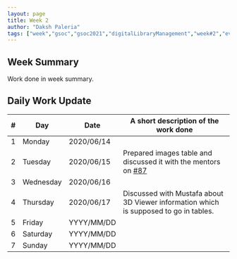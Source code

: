 ```yaml
---
layout: page
title: Week 2
author: "Daksh Paleria"
tags: ["week","gsoc","gsoc2021","digitalLibraryManagement","week#2","eval#1"]
---
```


## Week Summary

 
Work done in week summary.

## Daily Work Update

|\#|Day|Date|A short description of the work done|  
|---	|---	|---	|---	|  
|1   	| Monday 	|   2020/06/14	| |  
|2   	| Tuesday  	|   2020/06/15	| Prepared images table and discussed it with the mentors on [#87](https://gitlab.com/cdli/framework/-/issues/87)	|  
|3   	| Wednesday  	|  2020/06/16 	| |  
|4   	| Thursday  	|   2020/06/17	| Discussed with Mustafa about 3D Viewer information which is supposed to go in tables.  |  
|5   	| Friday  	|   YYYY/MM/DD	|  |  
|6   	| Saturday  	|   YYYY/MM/DD	| 	|  
|7   	| Sunday  	|   YYYY/MM/DD	|  |  
